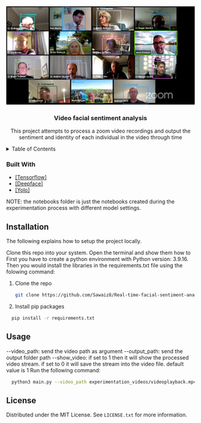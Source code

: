 <!-- Improved compatibility of back to top link: See: https://github.com/othneildrew/Best-README-Template/pull/73 -->
<a name="readme-top"></a>
<!--
*** Thanks for checking out the Best-README-Template. If you have a suggestion
*** that would make this better, please fork the repo and create a pull request
*** or simply open an issue with the tag "enhancement".
*** Don't forget to give the project a star!
*** Thanks again! Now go create something AMAZING! :D
-->



<!-- PROJECT SHIELDS -->
<!--
*** I'm using markdown "reference style" links for readability.
*** Reference links are enclosed in brackets [ ] instead of parentheses ( ).
*** See the bottom of this document for the declaration of the reference variables
*** for contributors-url, forks-url, etc. This is an optional, concise syntax you may use.
*** https://www.markdownguide.org/basic-syntax/#reference-style-links
-->

<!-- PROJECT LOGO -->
<br />
<div align="center">
  <a href="https://github.com/github_username/repo_name">
    <img src="image.png" alt="Logo">
  </a>

<h3 align="center">Video facial sentiment analysis</h3>

  <p align="center">
    This project attempts to process a zoom video recordings and output the sentiment and identity of each individual in the video through time
  </p>
</div>



<!-- TABLE OF CONTENTS -->
<details>
  <summary>Table of Contents</summary>
  <ol>
    <li>
      <a href="#about-the-project">About The Project</a>
      <ul>
        <li><a href="#built-with">Built With</a></li>
      </ul>
    </li>
    <li>
      <ul>
        <li><a href="#installation">Installation</a></li>
      </ul>
    </li>
    <li><a href="#usage">Usage</a></li>
    <li><a href="#license">License</a></li>
  </ol>
</details>

### Built With

* [[Tensorflow]][tensorflow-url]
* [[Deepface]][deepface-url]
* [[Yolo]][yolo-url]

NOTE: the notebooks folder is just the notebooks created during the experimentation process with different model settings.

<!-- GETTING STARTED -->
## Installation

The following explains how to setup the project locally.

Clone this repo into your system.
Open the terminal and show them how to 
First you have to create a python environment with Python version: 3.9.16.
Then you would install the libraries in the requirements.txt file using the folowing command:

1. Clone the repo
   ```sh
   git clone https://github.com/Sawaiz8/Real-time-facial-sentiment-analysis.git
   ```
2. Install pip packages
  ```sh
    pip install -r requirements.txt
  ```

<!-- USAGE EXAMPLES -->
## Usage
--video_path: send the video path as argument
--output_path: send the output folder path
--show_video: if set to 1 then it will show the processed video stream. if set to 0 it will save the stream into the video file. default value is 1
Run the following command: 
```sh
  python3 main.py --video_path experimentation_videos/videoplayback.mp4 --output_path model_output --show_video_only 0
   ```

<!-- LICENSE -->
## License

Distributed under the MIT License. See `LICENSE.txt` for more information.


<!-- MARKDOWN LINKS & IMAGES -->
<!-- https://www.markdownguide.org/basic-syntax/#reference-style-links -->
[tensorflow-url]: https://www.tensorflow.org/
[deepface-url]: https://github.com/serengil/deepface
[yolo-url]: https://www.ultralytics.com/
